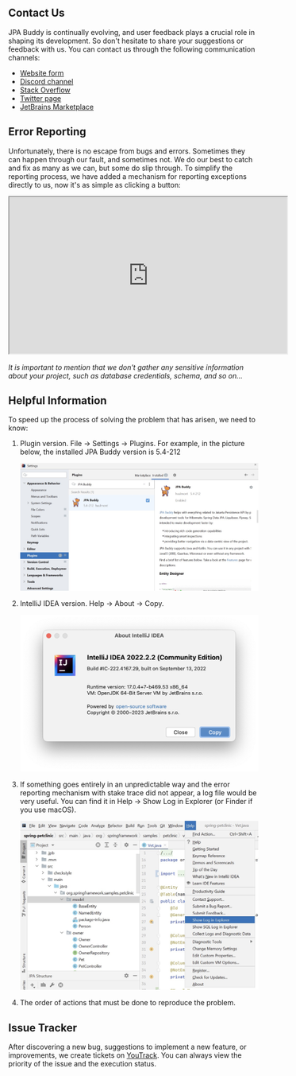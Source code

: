 ## Contact Us

JPA Buddy is continually evolving, and user feedback plays a crucial role in shaping its development. So don't hesitate to share your suggestions or feedback with us. You can contact us through the following communication channels:

* <a href="https://www.jpa-buddy.com/contacts/" target="_blank">Website form</a>
* <a href="https://discord.com/invite/DxRDQPk9rh" target="_blank">Discord channel</a>
* <a href="https://stackoverflow.com/questions/tagged/jpa-buddy" target="_blank">Stack Overflow</a>
* <a href="https://twitter.com/JPABuddy" target="_blank">Twitter page</a>
* <a href="https://plugins.jetbrains.com/plugin/15075-jpa-buddy/reviews" target="_blank">JetBrains Marketplace</a>

## Error Reporting

Unfortunately, there is no escape from bugs and errors. Sometimes they can happen through our fault, and sometimes not. We do our best to catch and fix as many as we can, but some do slip through. To simplify the reporting process, we have added a mechanism for reporting exceptions directly to us, now it's as simple as clicking a button:

<div class="youtube">
<iframe width="560" height="315" src="https://www.youtube.com/embed/OkFBn4s-218" title="YouTube video player" allow="accelerometer; autoplay; clipboard-write; encrypted-media; gyroscope; picture-in-picture" allowfullscreen></iframe>
</div>

*It is important to mention that we don't gather any sensitive information about your project, such as database credentials, schema, and so on...*

## Helpful Information

To speed up the process of solving the problem that has arisen, we need to know:

1. Plugin version. File -> Settings -> Plugins. For example, in the picture below, the installed JPA Buddy version is 5.4-212

    ![settings-plugins-installed](img/settings-plugins-installed.jpeg)

2. IntelliJ IDEA version. Help -> About -> Copy.

    ![about-intellij-idea](img/about-intellij-idea.png)

3. If something goes entirely in an unpredictable way and the error reporting mechanism with stake trace did not appear, a log file would be very useful. You can find it in Help -> Show Log in Explorer (or Finder if you use macOS).

    ![help-show-log](img/help-show-log.jpeg)

4. The order of actions that must be done to reproduce the problem.

## Issue Tracker

After discovering a new bug, suggestions to implement a new feature, or improvements, we create tickets on <a href="https://issues.jpa-buddy.com/issues/JPAB" target="_blank">YouTrack</a>. You can always view the priority of the issue and the execution status.

